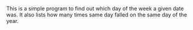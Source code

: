 This is a simple program to find out which day of the week a given date was.
It also lists how many times same day falled on the same day of the year.
